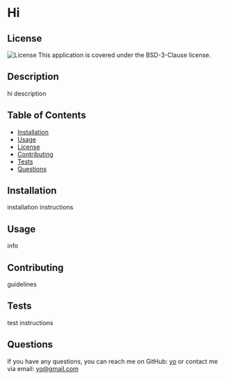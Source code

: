 # Hi

## License
![License](https://img.shields.io/badge/license-BSD-3-Clause-brightgreen)
This application is covered under the BSD-3-Clause license.

## Description
hi description 

## Table of Contents
- [Installation](#installation)
- [Usage](#usage)
- [License](#license)
- [Contributing](#contributing)
- [Tests](#tests)
- [Questions](#questions)

## Installation
installation instructions 

## Usage
info 




## Contributing
guidelines

## Tests
test instructions 

## Questions
If you have any questions, you can reach me on GitHub: [yo](https://github.com/yo)
or contact me via email: yo@gmail.com
